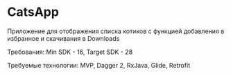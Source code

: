 # CatsApp
Приложение для отображения списка котиков с функцией добавления в избранное и скачивания в Downloads

Требования: Min SDK - 16, Target SDK - 28

Требуемые технологии: MVP, Dagger 2, RxJava, Glide, Retrofit

